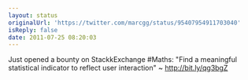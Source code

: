 ```yaml
---
layout: status
originalUrl: 'https://twitter.com/marcgg/status/95407954911703040'
isReply: false
date: 2011-07-25 08:20:03
---
```


Just opened a bounty on StackkExchange #Maths: "Find a meaningful statistical indicator to reflect user interaction" ~ http://bit.ly/qg3bgZ
